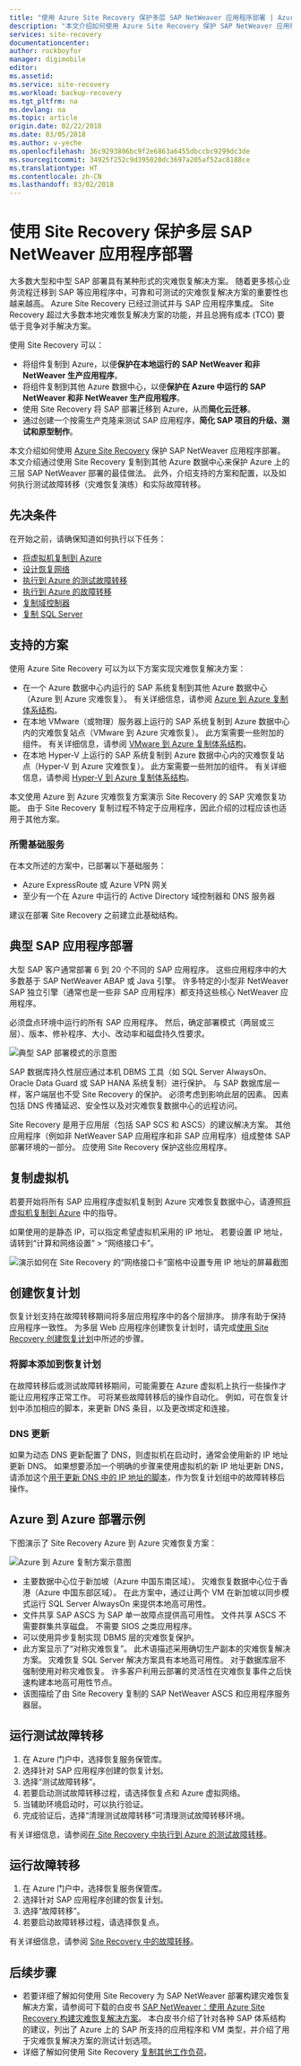 ```yaml
---
title: "使用 Azure Site Recovery 保护多层 SAP NetWeaver 应用程序部署 | Azure"
description: "本文介绍如何使用 Azure Site Recovery 保护 SAP NetWeaver 应用程序部署。"
services: site-recovery
documentationcenter: 
author: rockboyfor
manager: digimobile
editor: 
ms.assetid: 
ms.service: site-recovery
ms.workload: backup-recovery
ms.tgt_pltfrm: na
ms.devlang: na
ms.topic: article
origin.date: 02/22/2018
ms.date: 03/05/2018
ms.author: v-yeche
ms.openlocfilehash: 36c9293806bc9f2e6863a6455dbccbc9299dc3de
ms.sourcegitcommit: 34925f252c9d395020dc3697a205af52ac8188ce
ms.translationtype: HT
ms.contentlocale: zh-CN
ms.lasthandoff: 03/02/2018
---
```

# <a name="protect-a-multi-tier-sap-netweaver-application-deployment-by-using-site-recovery"></a>使用 Site Recovery 保护多层 SAP NetWeaver 应用程序部署

大多数大型和中型 SAP 部署具有某种形式的灾难恢复解决方案。 随着更多核心业务流程迁移到 SAP 等应用程序中，可靠和可测试的灾难恢复解决方案的重要性也越来越高。 Azure Site Recovery 已经过测试并与 SAP 应用程序集成。 Site Recovery 超过大多数本地灾难恢复解决方案的功能，并且总拥有成本 (TCO) 要低于竞争对手解决方案。

使用 Site Recovery 可以：
* 将组件复制到 Azure，以便**保护在本地运行的 SAP NetWeaver 和非 NetWeaver 生产应用程序**。
* 将组件复制到其他 Azure 数据中心，以便**保护在 Azure 中运行的 SAP NetWeaver 和非 NetWeaver 生产应用程序**。
* 使用 Site Recovery 将 SAP 部署迁移到 Azure，从而**简化云迁移**。
* 通过创建一个按需生产克隆来测试 SAP 应用程序，**简化 SAP 项目的升级、测试和原型制作**。

本文介绍如何使用 [Azure Site Recovery](site-recovery-overview.md) 保护 SAP NetWeaver 应用程序部署。 本文介绍通过使用 Site Recovery 复制到其他 Azure 数据中心来保护 Azure 上的三层 SAP NetWeaver 部署的最佳做法。 此外，介绍支持的方案和配置，以及如何执行测试故障转移（灾难恢复演练）和实际故障转移。

## <a name="prerequisites"></a>先决条件
在开始之前，请确保知道如何执行以下任务：

* [将虚拟机复制到 Azure](azure-to-azure-walkthrough-enable-replication.md)
* [设计恢复网络](site-recovery-azure-to-azure-networking-guidance.md)
* [执行到 Azure 的测试故障转移](azure-to-azure-walkthrough-test-failover.md)
* [执行到 Azure 的故障转移](site-recovery-failover.md)
* [复制域控制器](site-recovery-active-directory.md)
* [复制 SQL Server](site-recovery-sql.md)

## <a name="supported-scenarios"></a>支持的方案
使用 Azure Site Recovery 可以为以下方案实现灾难恢复解决方案：
* 在一个 Azure 数据中心内运行的 SAP 系统复制到其他 Azure 数据中心（Azure 到 Azure 灾难恢复）。 有关详细信息，请参阅 [Azure 到 Azure 复制体系结构](https://aka.ms/asr-a2a-architecture)。
* 在本地 VMware（或物理）服务器上运行的 SAP 系统复制到 Azure 数据中心内的灾难恢复站点（VMware 到 Azure 灾难恢复）。 此方案需要一些附加的组件。 有关详细信息，请参阅 [VMware 到 Azure 复制体系结构](https://aka.ms/asr-v2a-architecture)。
* 在本地 Hyper-V 上运行的 SAP 系统复制到 Azure 数据中心内的灾难恢复站点（Hyper-V 到 Azure 灾难恢复）。 此方案需要一些附加的组件。 有关详细信息，请参阅 [Hyper-V 到 Azure 复制体系结构](https://aka.ms/asr-h2a-architecture)。

本文使用 Azure 到 Azure 灾难恢复方案演示 Site Recovery 的 SAP 灾难恢复功能。 由于 Site Recovery 复制过程不特定于应用程序，因此介绍的过程应该也适用于其他方案。

### <a name="required-foundation-services"></a>所需基础服务
在本文所述的方案中，已部署以下基础服务：
* Azure ExpressRoute 或 Azure VPN 网关
* 至少有一个在 Azure 中运行的 Active Directory 域控制器和 DNS 服务器

建议在部署 Site Recovery 之前建立此基础结构。

## <a name="typical-sap-application-deployment"></a>典型 SAP 应用程序部署
大型 SAP 客户通常部署 6 到 20 个不同的 SAP 应用程序。 这些应用程序中的大多数基于 SAP NetWeaver ABAP 或 Java 引擎。 许多特定的小型非 NetWeaver SAP 独立引擎（通常也是一些非 SAP 应用程序）都支持这些核心 NetWeaver 应用程序。  

必须盘点环境中运行的所有 SAP 应用程序。 然后，确定部署模式（两层或三层）、版本、修补程序、大小、改动率和磁盘持久性要求。

![典型 SAP 部署模式的示意图](./media/site-recovery-sap/sap-typical-deployment.png)

SAP 数据库持久性层应通过本机 DBMS 工具（如 SQL Server AlwaysOn、Oracle Data Guard 或 SAP HANA 系统复制）进行保护。 与 SAP 数据库层一样，客户端层也不受 Site Recovery 的保护。 必须考虑到影响此层的因素。 因素包括 DNS 传播延迟、安全性以及对灾难恢复数据中心的远程访问。

Site Recovery 是用于应用层（包括 SAP SCS 和 ASCS）的建议解决方案。 其他应用程序（例如非 NetWeaver SAP 应用程序和非 SAP 应用程序）组成整体 SAP 部署环境的一部分。 应使用 Site Recovery 保护这些应用程序。

## <a name="replicate-virtual-machines"></a>复制虚拟机
若要开始将所有 SAP 应用程序虚拟机复制到 Azure 灾难恢复数据中心，请遵照[将虚拟机复制到 Azure](azure-to-azure-walkthrough-enable-replication.md) 中的指导。

如果使用的是静态 IP，可以指定希望虚拟机采用的 IP 地址。 若要设置 IP 地址，请转到“计算和网络设置” > “网络接口卡”。

![演示如何在 Site Recovery 的“网络接口卡”窗格中设置专用 IP 地址的屏幕截图](./media/site-recovery-sap/sap-static-ip.png)

## <a name="create-a-recovery-plan"></a>创建恢复计划
恢复计划支持在故障转移期间将多层应用程序中的各个层排序。 排序有助于保持应用程序一致性。 为多层 Web 应用程序创建恢复计划时，请完成[使用 Site Recovery 创建恢复计划](site-recovery-create-recovery-plans.md)中所述的步骤。

### <a name="add-scripts-to-the-recovery-plan"></a>将脚本添加到恢复计划
在故障转移后或测试故障转移期间，可能需要在 Azure 虚拟机上执行一些操作才能让应用程序正常工作。 可将某些故障转移后的操作自动化。 例如，可在恢复计划中添加相应的脚本，来更新 DNS 条目，以及更改绑定和连接。

### <a name="dns-update"></a>DNS 更新
如果为动态 DNS 更新配置了 DNS，则虚拟机在启动时，通常会使用新的 IP 地址更新 DNS。 如果想要添加一个明确的步骤来使用虚拟机的新 IP 地址更新 DNS，请添加这个[用于更新 DNS 中的 IP 地址的脚本](https://aka.ms/asr-dns-update)，作为恢复计划组中的故障转移后操作。  

## <a name="example-azure-to-azure-deployment"></a>Azure 到 Azure 部署示例
下图演示了 Site Recovery Azure 到 Azure 灾难恢复方案：

![Azure 到 Azure 复制方案示意图](./media/site-recovery-sap/sap-replication-scenario.png)

* 主要数据中心位于新加坡（Azure 中国东南区域）。 灾难恢复数据中心位于香港（Azure 中国东部区域）。 在此方案中，通过让两个 VM 在新加坡以同步模式运行 SQL Server AlwaysOn 来提供本地高可用性。
* 文件共享 SAP ASCS 为 SAP 单一故障点提供高可用性。 文件共享 ASCS 不需要群集共享磁盘。 不需要 SIOS 之类应用程序。
* 可以使用异步复制实现 DBMS 层的灾难恢复保护。
* 此方案显示了“对称灾难恢复”。 此术语描述采用确切生产副本的灾难恢复解决方案。 灾难恢复 SQL Server 解决方案具有本地高可用性。 对于数据库层不强制使用对称灾难恢复。 许多客户利用云部署的灵活性在灾难恢复事件之后快速构建本地高可用性节点。
* 该图描绘了由 Site Recovery 复制的 SAP NetWeaver ASCS 和应用程序服务器层。

## <a name="run-a-test-failover"></a>运行测试故障转移

1.  在 Azure 门户中，选择恢复服务保管库。
2.  选择针对 SAP 应用程序创建的恢复计划。
3.  选择“测试故障转移”。
4.  若要启动测试故障转移过程，请选择恢复点和 Azure 虚拟网络。
5.  当辅助环境启动时，可以执行验证。
6.  完成验证后，选择“清理测试故障转移”可清理测试故障转移环境。

有关详细信息，请参阅[在 Site Recovery 中执行到 Azure 的测试故障转移](site-recovery-test-failover-to-azure.md)。

## <a name="run-a-failover"></a>运行故障转移

1.  在 Azure 门户中，选择恢复服务保管库。
2.  选择针对 SAP 应用程序创建的恢复计划。
3.  选择“故障转移”。
4.  若要启动故障转移过程，请选择恢复点。

有关详细信息，请参阅 [Site Recovery 中的故障转移](site-recovery-failover.md)。

## <a name="next-steps"></a>后续步骤
* 若要详细了解如何使用 Site Recovery 为 SAP NetWeaver 部署构建灾难恢复解决方案，请参阅可下载的白皮书 [SAP NetWeaver：使用 Azure Site Recovery 构建灾难恢复解决方案](http://aka.ms/asr-sap)。 本白皮书介绍了针对各种 SAP 体系结构的建议，列出了 Azure 上的 SAP 所支持的应用程序和 VM 类型，并介绍了用于灾难恢复解决方案的测试计划选项。
* 详细了解如何使用 Site Recovery [复制其他工作负荷](site-recovery-workload.md)。

<!-- Update_Description: new articles on site recovery SAP -->
<!--ms.date: 03/05/2018-->
